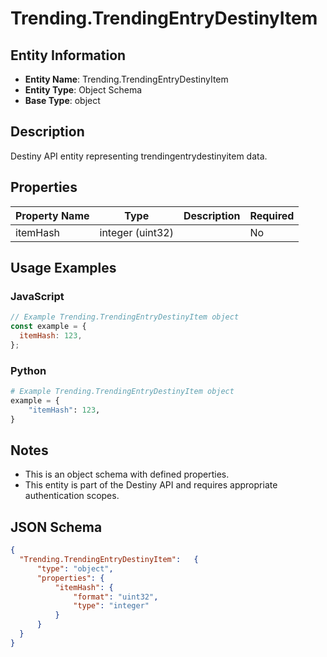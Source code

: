 # Trending.TrendingEntryDestinyItem

## Entity Information
- **Entity Name**: Trending.TrendingEntryDestinyItem
- **Entity Type**: Object Schema
- **Base Type**: object

## Description
Destiny API entity representing trendingentrydestinyitem data.

## Properties

| Property Name | Type | Description | Required |
|---------------|------|-------------|----------|
| itemHash | integer (uint32) |  | No |

## Usage Examples

### JavaScript
```javascript
// Example Trending.TrendingEntryDestinyItem object
const example = {
  itemHash: 123,
};
```

### Python
```python
# Example Trending.TrendingEntryDestinyItem object
example = {
    "itemHash": 123,
}
```

## Notes
- This is an object schema with defined properties.
- This entity is part of the Destiny API and requires appropriate authentication scopes.

## JSON Schema
```json
{
  "Trending.TrendingEntryDestinyItem":   {
      "type": "object",
      "properties": {
          "itemHash": {
              "format": "uint32",
              "type": "integer"
          }
      }
  }
}
```
